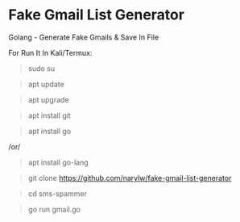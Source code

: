 # Fake Gmail List Generator
Golang - Generate Fake Gmails &amp; Save In File

For Run It In Kali/Termux:
> sudo su

> apt update

> apt upgrade

> apt install git

> apt install go

/or/

> apt install go-lang

> git clone https://github.com/narylw/fake-gmail-list-generator

> cd sms-spammer

> go run gmail.go
